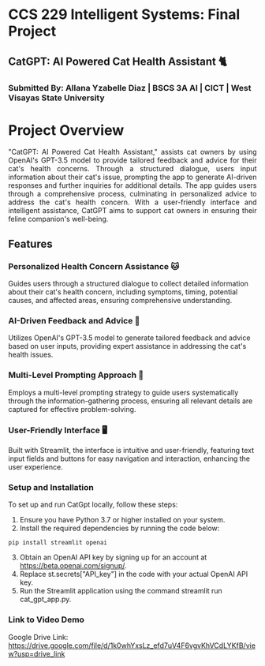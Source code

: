 # CCS 229 Intelligent Systems: Final Project
## CatGPT: AI Powered Cat Health Assistant 🐈
### Submitted By: Allana Yzabelle Diaz | BSCS 3A AI | CICT | West Visayas State University

# Project Overview
<div align="justify">
"CatGPT: AI Powered Cat Health Assistant," assists cat owners by using OpenAI's GPT-3.5 model to provide tailored feedback and advice for their cat's health concerns. Through a structured dialogue, users input information about their cat's issue, prompting the app to generate AI-driven responses and further inquiries for additional details. The app guides users through a comprehensive process, culminating in personalized advice to address the cat's health concern. With a user-friendly interface and intelligent assistance, CatGPT aims to support cat owners in ensuring their feline companion's well-being.
</div>

## Features
### Personalized Health Concern Assistance 🐱
Guides users through a structured dialogue to collect detailed information about their cat's health concern, including symptoms, timing, potential causes, and affected areas, ensuring comprehensive understanding.

### AI-Driven Feedback and Advice 🤖
Utilizes OpenAI's GPT-3.5 model to generate tailored feedback and advice based on user inputs, providing expert assistance in addressing the cat's health issues.

### Multi-Level Prompting Approach 📝
Employs a multi-level prompting strategy to guide users systematically through the information-gathering process, ensuring all relevant details are captured for effective problem-solving.

### User-Friendly Interface 🖥️
Built with Streamlit, the interface is intuitive and user-friendly, featuring text input fields and buttons for easy navigation and interaction, enhancing the user experience.

### Setup and Installation
To set up and run CatGpt locally, follow these steps: <br>
1.  Ensure you have Python 3.7 or higher installed on your system. <br>
2.  Install the required dependencies by running the code below: <br> 
```
pip install streamlit openai
```
3. Obtain an OpenAI API key by signing up for an account at https://beta.openai.com/signup/. <br>
4. Replace st.secrets["API_key"] in the code with your actual OpenAI API key. <br>
5. Run the Streamlit application using the command streamlit run cat_gpt_app.py. <br> 

### Link to Video Demo
Google Drive Link: https://drive.google.com/file/d/1k0whYxsLz_efd7uV4F6vgvKhVCdLYKfB/view?usp=drive_link
